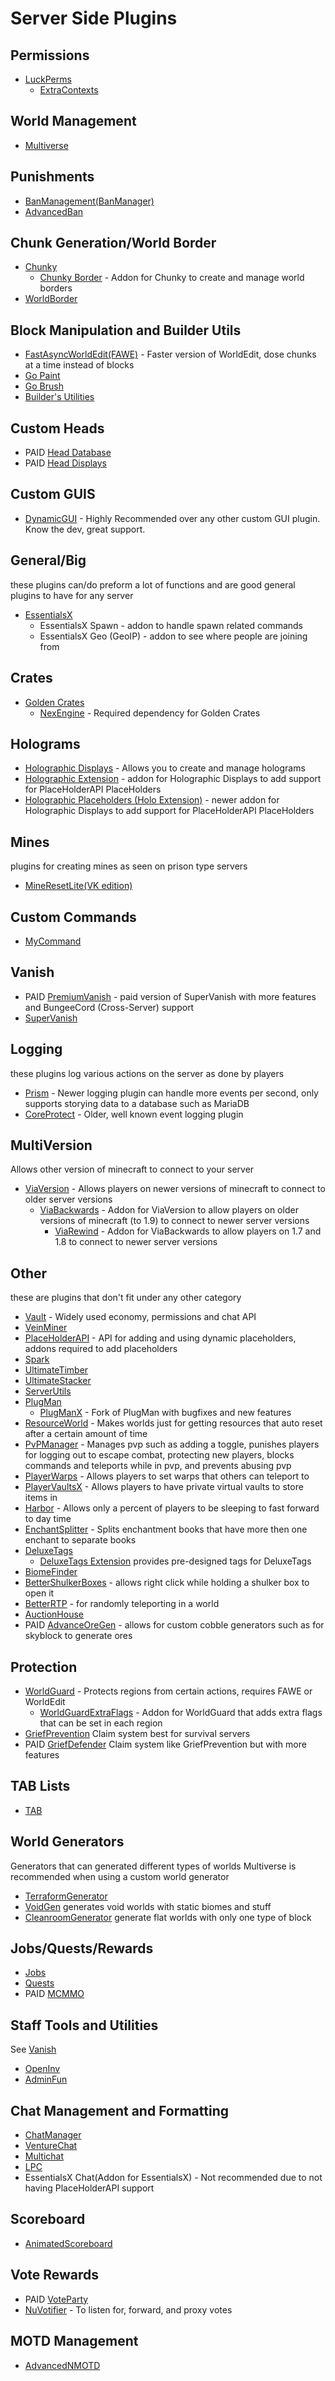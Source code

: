 # Server Side Plugins

## Permissions

- [LuckPerms](https://luckperms.net/)
  - [ExtraContexts](https://github.com/LuckPerms/ExtraContexts)

## World Management

- [Multiverse](https://www.spigotmc.org/resources/multiverse-core.390/)

## Punishments

- [BanManagement(BanManager)](https://banmanagement.com/)
- [AdvancedBan](https://www.spigotmc.org/resources/advancedban.8695/)

## Chunk Generation/World Border

- [Chunky](https://www.spigotmc.org/resources/chunky.81534/)
  - [Chunky Border](https://www.spigotmc.org/resources/chunkyborder.84278/) - Addon for Chunky to create and manage world borders
- [WorldBorder](https://www.spigotmc.org/resources/worldborder-1-15.80466/)

## Block Manipulation and Builder Utils

- [FastAsyncWorldEdit(FAWE)](https://intellectualsites.github.io/download/fawe.html) - Faster version of WorldEdit, dose chunks at a time instead of blocks
- [Go Paint](https://www.spigotmc.org/resources/gopaint.27717/)
- [Go Brush](https://www.spigotmc.org/resources/gobrush.23118/)
- [Builder's Utilities](https://www.spigotmc.org/resources/builders-utilities.42361/)

## Custom Heads

- PAID [Head Database](https://www.spigotmc.org/resources/head-database.14280/)
- PAID [Head Displays](https://www.spigotmc.org/resources/head-displays.80310/)

## Custom GUIS

- [DynamicGUI](https://github.com/ClubObsidian/DynamicGui) - Highly Recommended over any other custom GUI plugin. Know the dev, great support.

## General/Big

these plugins can/do preform a lot of functions and are good general plugins to have for any server

- [EssentialsX](https://essentialsx.net/downloads.html)
  - EssentialsX Spawn - addon to handle spawn related commands
  - EssentialsX Geo (GeoIP) - addon to see where people are joining from

## Crates

- [Golden Crates](https://www.spigotmc.org/resources/goldencrates-%E2%80%A2-advanced-custom-crates-big-update-soon-1-15-1-18.48732/)
  - [NexEngine](https://mc-plugins.net/bukkit-spigot/nexengine/) - Required dependency for Golden Crates

## Holograms

- [Holographic Displays](https://dev.bukkit.org/projects/holographic-displays) - Allows you to create and manage holograms
- [Holographic Extension](https://www.spigotmc.org/resources/holographicextension.18461/) - addon for Holographic Displays to add support for PlaceHolderAPI PlaceHolders
- [Holographic Placeholders (Holo Extension)](https://www.spigotmc.org/resources/holographic-placeholders-holoextension.64535/) - newer addon for Holographic Displays to add support for PlaceHolderAPI PlaceHolders

## Mines

plugins for creating mines as seen on prison type servers

- [MineResetLite(VK edition)](https://polymart.org/resource/mineresetlite.137)

## Custom Commands

- [MyCommand](https://dev.bukkit.org/projects/mycommand)

## Vanish

- PAID [PremiumVanish](https://www.spigotmc.org/resources/premiumvanish-stay-hidden-bungee-support.14404/) - paid version of SuperVanish with more features and BungeeCord (Cross-Server) support
- [SuperVanish](https://www.spigotmc.org/resources/supervanish-be-invisible.1331/)

## Logging

these plugins log various actions on the server as done by players

- [Prism](https://www.spigotmc.org/resources/prism.75166/) - Newer logging plugin can handle more events per second, only supports storying data to a database such as MariaDB
- [CoreProtect](https://www.spigotmc.org/resources/coreprotect.8631/) - Older, well known event logging plugin

## MultiVersion

Allows other version of minecraft to connect to your server

- [ViaVersion](https://www.spigotmc.org/resources/viaversion.19254/) - Allows players on newer versions of minecraft to connect to older server versions
  - [ViaBackwards](https://www.spigotmc.org/resources/viabackwards.27448/) - Addon for ViaVersion to allow players on older versions of minecraft (to 1.9) to connect to newer server versions
    - [ViaRewind](https://www.spigotmc.org/resources/viarewind.52109/) - Addon for ViaBackwards to allow players on 1.7 and 1.8 to connect to newer server versions

## Other

these are plugins that don't fit under any other category

- [Vault](https://www.spigotmc.org/resources/vault.34315/) - Widely used economy, permissions and chat API
- [VeinMiner](https://www.spigotmc.org/resources/veinminer.12038/)
- [PlaceHolderAPI](https://www.spigotmc.org/resources/placeholderapi.6245/) - API for adding and using dynamic placeholders, addons required to add placeholders
- [Spark](https://www.spigotmc.org/resources/spark.57242/)
- [UltimateTimber](https://songoda.com/marketplace/product/ultimatetimber-the-realistic-tree-chopper.18)
- [UltimateStacker](https://songoda.com/marketplace/product/ultimatestacker-the-simple-to-use-stacker.16)
- [ServerUtils](https://www.spigotmc.org/resources/serverutils-spigot-bungee-velocity-manage-plugins-in-game.79599/)
- [PlugMan](https://dev.bukkit.org/projects/plugman)
  - [PlugManX](https://www.spigotmc.org/resources/plugmanx.88135/) - Fork of PlugMan with bugfixes and new features
- [ResourceWorld](https://www.spigotmc.org/resources/%E2%9C%85-resource-world-%E2%9C%85-never-run-out-of-resources-must-have.75994/) - Makes worlds just for getting resources that auto reset after a certain amount of time
- [PvPManager](https://dev.bukkit.org/projects/pvpmanager) - Manages pvp such as adding a toggle, punishes players for logging out to escape combat, protecting new players, blocks commands and teleports while in pvp, and prevents abusing pvp
- [PlayerWarps](https://www.spigotmc.org/resources/%E2%AD%90-player-warps-%E2%AD%90-%E2%9E%A2-let-your-players-set-warps-1-7-1-18.66692/) - Allows players to set warps that others can teleport to
- [PlayerVaultsX](https://www.spigotmc.org/resources/playervaultsx.51204/) - Allows players to have private virtual vaults to store items in
- [Harbor](https://www.spigotmc.org/resources/harbor-a-sleep-enhancement-plugin.60088/) - Allows only a percent of players to be sleeping to fast forward to day time
- [EnchantSplitter](https://www.spigotmc.org/resources/enchant-splitter.25797/) - Splits enchantment books that have more then one enchant to separate books
- [DeluxeTags](https://www.spigotmc.org/resources/deluxetags.4390/)
  - [DeluxeTags Extension](https://www.spigotmc.org/resources/deluxetags-extension-294-pre-designed-tags-fully-automatic.58222/) provides pre-designed tags for DeluxeTags
- [BiomeFinder](https://www.spigotmc.org/resources/biomefinder.30892/)
- [BetterShulkerBoxes](https://www.spigotmc.org/resources/bsb-better-shulker-boxes-1-12-1-16.58837/) - allows right click while holding a shulker box to open it
- [BetterRTP](https://www.spigotmc.org/resources/betterrtp-random-wild-teleport.36081/) - for randomly teleporting in a world
- [AuctionHouse](https://www.spigotmc.org/resources/auctionhouse.61836/)
- PAID [AdvanceOreGen](https://www.spigotmc.org/resources/%E2%9C%85-advancedoregen-%E2%9B%8F%EF%B8%8F-random-ores-for-skyblock%EF%B8%8F-%E2%9C%A8.40527/) - allows for custom cobble generators such as for skyblock to generate ores

## Protection

- [WorldGuard](https://dev.bukkit.org/bukkit-plugins/worldguard/files/) - Protects regions from certain actions, requires FAWE or WorldEdit
  - [WorldGuardExtraFlags](https://www.spigotmc.org/resources/worldguard-extra-flags.4823/) - Addon for WorldGuard that adds extra flags that can be set in each region
- [GriefPrevention](https://www.spigotmc.org/resources/griefprevention.1884/) Claim system best for survival servers
- PAID [GriefDefender](https://www.spigotmc.org/resources/1-12-2-1-18-2-griefdefender-claim-plugin-grief-prevention-protection.68900/) Claim system like GriefPrevention but with more features

## TAB Lists

- [TAB](https://github.com/NEZNAMY/TAB/releases)

## World Generators

Generators that can generated different types of worlds
Multiverse is recommended when using a custom world generator

- [TerraformGenerator](https://www.spigotmc.org/resources/terraformgenerator-alpha.75132/)
- [VoidGen](https://www.spigotmc.org/resources/voidgen.25391/) generates void worlds with static biomes and stuff
- [CleanroomGenerator](https://dev.bukkit.org/projects/cleanroomgenerator) generate flat worlds with only one type of block

## Jobs/Quests/Rewards

- [Jobs](https://www.spigotmc.org/resources/jobs-reborn.4216/)
- [Quests](https://www.spigotmc.org/resources/quests-1-8-1-18-set-up-goals-for-players.23696/)
- PAID [MCMMO](https://www.spigotmc.org/resources/official-mcmmo-original-author-returns.64348/)

## Staff Tools and Utilities

See [Vanish](#vanish)

- [OpenInv](https://dev.bukkit.org/projects/openinv)
- [AdminFun](https://www.spigotmc.org/resources/adminfun.4621/)

## Chat Management and Formatting

- [ChatManager](https://www.spigotmc.org/resources/chat-manager-1-7-1-18-30-features-and-40-commands.52245/)
- [VentureChat](https://www.spigotmc.org/resources/venturechat.771/)
- [Multichat](https://www.spigotmc.org/resources/multichat-full-rgb-colour-support.26204/)
- [LPC](https://www.spigotmc.org/resources/lpc-chat-formatter-1-7-10-1-18-2.68965/)
- EssentialsX Chat(Addon for EssentialsX) - Not recommended due to not having PlaceHolderAPI support

## Scoreboard

- [AnimatedScoreboard](https://www.spigotmc.org/resources/animatedscoreboard.20848/)

## Vote Rewards

- PAID [VoteParty](https://www.spigotmc.org/resources/voteparty-new-party-modes-all-in-one-voting-plugin-30-sale.987/)
- [NuVotifier](https://www.spigotmc.org/resources/nuvotifier.13449/) - To listen for, forward, and proxy votes

## MOTD Management

- [AdvancedNMOTD](https://www.spigotmc.org/resources/advancednmotd-let-your-motd-smile.58677/)
